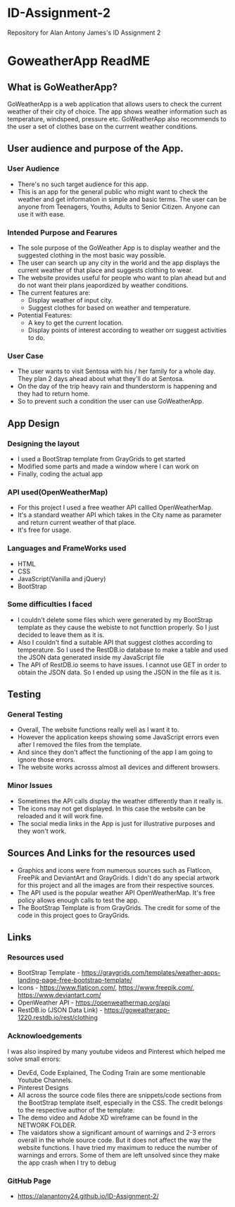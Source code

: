 # ID-Assignment-2
Repository for Alan Antony James's ID Assignment 2
# GoweatherApp ReadME
## What is GoWeatherApp?
GoWeatherApp is a web application that allows users to check the current weather of their city of choice. The app shows weather information such as temperature, windspeed, pressure etc. GoWeatherApp also recommends to the user a set of clothes base on the currrent weather conditions.
## User audience and purpose of the App.
### User Audience
* There's no such target audience for this app. 
* This is an app for the general public who might want to check the weather and get information in simple and basic terms. The user can be anyone  from Teenagers, Youths, Adults to Senior Citizen. Anyone can use it with ease.
### Intended Purpose and Fearures
* The sole purpose of the GoWeather App is to display weather and the suggested clothing in the most basic way possible. 
* The user can search up any city in the world and the app displays the current weather of that place and suggests clothing to wear.
* The website provides useful for people who want to plan ahead but and do not want their plans jeapordized by weather conditions.
* The current features are:
    * Display weather of input city.
    * Suggest clothes for based on weather and temperature.
* Potential Features:
    * A key to get the current location.
    * Display points of interest according to weather orr suggest activities to do.
### User Case
* The user wants to visit Sentosa with his / her family for a whole day. They plan 2 days ahead about what they'll do at Sentosa.
* On the day of the trip heavy rain and thunderstorm is happening and they had to return home.
* So to prevent such a condition the user can use GoWeatherApp.
## App Design
### Designing the layout
* I used a BootStrap template from GrayGrids to get started
* Modified some parts and made a window where I can work on
* Finally, coding the actual app
### API used(OpenWeatherMap)
* For this project I used a free weather API callled OpenWeatherMap.
* It's a standard weather API which takes in the City name as parameter and return current weather of that place.
* It's free for usage.
### Languages and FrameWorks used
* HTML
* CSS
* JavaScript(Vanilla and jQuery)
* BootStrap
### Some difficulties I faced
* I couldn't delete some files which were generated by my BootStrap template as they cause the webiste to not functtion properly. So I just decided to leave them as it is.
* Also I couldn't find a suitable API that suggest clothes according to temperature. So I used the RestDB.io database to make a table and used the JSON data
generated inside my JavaScript file
* The API of RestDB.io seems to have issues. I cannot use GET in order to obtain the JSON data. So I ended up using the JSON in the file as it is.
## Testing
### General Testing 
* Overall, The website functions really well as I want it to. 
* However the application keeps showing some JavaScript errors even after I removed the files from the template. 
* And since they don't affect the functioning of the app I am going to ignore those errors.
* The website works acrosss almost all devices and different browsers.
### Minor Issues
* Sometimes the API calls display the weather differently than it really is.
* The icons may not get displayed. In this case the website can be reloaded and it will work fine.
* The social media links in the App is just for illustrative purposes and they won't work.
## Sources And Links for the resources used
* Graphics and icons were from numerous sources such as FlatIcon, FreePik and DeviantArt and GrayGrids. I didn't do any special artwork for this project and all the images are from their respective sources.
* The API used is the popular weather API OpenWeatherMap. It's free policy allows enough calls to test the app.
* The BootStrap Template is from GrayGrids. The credit for some of the code in this project goes to GrayGrids.
## Links
### Resources used
* BootStrap Template - https://graygrids.com/templates/weather-apps-landing-page-free-bootstrap-template/
* Icons - https://www.flaticon.com/, https://www.freepik.com/, https://www.deviantart.com/
* OpenWeather API - https://openweathermap.org/api
* RestDB.io (JSON Data Link) - https://goweatherapp-1220.restdb.io/rest/clothing
### Acknowloedgements
I was also inspired by many youtube videos and Pinterest which helped me solve small errors:
* DevEd, Code Explained, The Coding Train are some mentionable Youtube Channels.
* Pinterest Designs
* All across the source code files there are snippets/code sections from the BootStrap template itself, especially in the CSS. The credit belongs to the respective author of the template.
* The demo video and Adobe XD wireframe can be found in the NETWORK FOLDER.
* The vaidators show a significant amount of warnings and 2-3 errors overall in the whole source code. But it does not affect the way the website functions. I have tried my maximum to reduce the number of warnings and errors. Some of them are left unsolved since they make the app crash when I
try to debug
### GitHub Page
* https://alanantony24.github.io/ID-Assignment-2/






